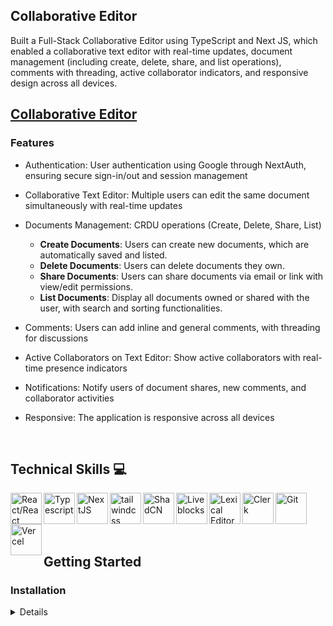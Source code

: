 ## Collaborative Editor

<p>
Built a Full-Stack Collaborative Editor using TypeScript and Next JS, which enabled a collaborative text editor with real-time updates, document management (including create, delete, share, and list operations), comments with threading, active collaborator indicators, and responsive design across all devices.
</p>

## [Collaborative Editor](https://collaborative-editor-ce.vercel.app)

### Features

- Authentication: User authentication using Google through NextAuth, ensuring secure sign-in/out and session management

- Collaborative Text Editor: Multiple users can edit the same document simultaneously with real-time updates

- Documents Management: CRDU operations (Create, Delete, Share, List)

  - **Create Documents**: Users can create new documents, which are automatically saved and listed.
  - **Delete Documents**: Users can delete documents they own.
  - **Share Documents**: Users can share documents via email or link with view/edit permissions.
  - **List Documents**: Display all documents owned or shared with the user, with search and sorting functionalities.

- Comments: Users can add inline and general comments, with threading for discussions

- Active Collaborators on Text Editor: Show active collaborators with real-time presence indicators

- Notifications: Notify users of document shares, new comments, and collaborator activities

- Responsive: The application is responsive across all devices

<br />

## Technical Skills 💻

<img align="left" alt="React/React Native" height="50px" src="https://cdn.svgporn.com/logos/react.svg" />
<img align="left" alt="Typescript" height="50px" src="https://cdn.svgporn.com/logos/typescript-icon.svg" />
<img align="left" alt="NextJS" height="50px" src="https://cdn.svgporn.com/logos/nextjs-icon.svg" />
<img align="left" alt="tailwindcss" height="50px" src="https://cdn.svgporn.com/logos/tailwindcss-icon.svg" />
<img align="left" alt="ShadCN" height="50px" src="https://avatars.githubusercontent.com/u/139895814?s=280&v=4" />
<img align="left" alt="Liveblocks" height="50px" src="https://pbs.twimg.com/profile_images/1623982338630733826/_dFRCa3T_400x400.png" />
<img align="left" alt="Lexical Editor" height="50px" src="https://seeklogo.com/images/L/lexical-icon-logo-270F9AECD6-seeklogo.com.png" />
<img align="left" alt="Clerk" height="50px" src="https://uploads.productlane.com/7254258eb34a7b4626b86f0fbd4c1ed6.png" />
<img align="left" alt="Git" height="50px" src="https://cdn.svgporn.com/logos/git-icon.svg" />
<img align="left" alt="Vercel" height="50px" src="https://cdn.svgporn.com/logos/vercel-icon.svg" />

<br />
<br />
<br />
<br />

## Getting Started

### Installation

<details>
1. Open Terminal.

2. Change the current working directory to the location where you want the cloned directory.

3. Clone the repository: `git clone https://github.com/jhwa426/Collaborative-Editor`
  
4. Navigate to the project directory: `cd collaborative-editor`

5. Install the dependencies: `npm install`

6. Set Up Environment Variables

Create a new file named `.env.local` in the root of your project and add the following content:

```env
#Clerk
NEXT_PUBLIC_CLERK_PUBLISHABLE_KEY=
CLERK_SECRET_KEY=
NEXT_PUBLIC_CLERK_SIGN_IN_URL=/sign-in
NEXT_PUBLIC_CLERK_SIGN_UP_URL=/sign-up

#Liveblocks
NEXT_PUBLIC_LIVEBLOCKS_PUBLIC_KEY=
LIVEBLOCKS_SECRET_KEY=
```

**Running the Project**

```bash
npm run dev
```

Open [http://localhost:3000](http://localhost:3000) in your browser to view the project.

7. Open your browser and visit: `http://localhost:3000`
</details>
